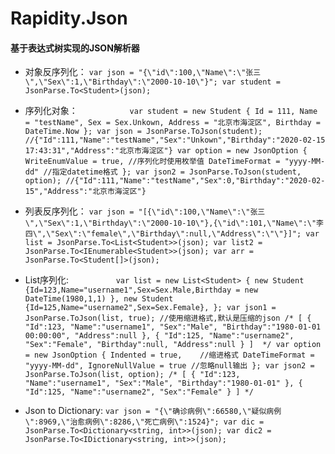 # Rapidity.Json

#### 基于表达式树实现的JSON解析器
- 对象反序列化：
`var json = "{\"id\":100,\"Name\":\"张三\",\"Sex\":1,\"Birthday\":\"2000-10-10\"}";
var student = JsonParse.To<Student>(json);  `

- 序列化对象：
`           var student = new Student
            {
                Id = 111,
                Name = "testName",
                Sex = Sex.Unkown,
                Address = "北京市海淀区",
                Birthday = DateTime.Now
            };
            var json = JsonParse.ToJson(student);
            //{"Id":111,"Name":"testName","Sex":"Unkown","Birthday":"2020-02-15 17:43:31","Address":"北京市海淀区"}
            var option = new JsonOption
            {
                WriteEnumValue = true, //序列化时使用枚举值
                DateTimeFormat = "yyyy-MM-dd" //指定datetime格式
            };
            var json2 = JsonParse.ToJson(student, option);
            //{"Id":111,"Name":"testName","Sex":0,"Birthday":"2020-02-15","Address":"北京市海淀区"}`
 - 列表反序列化：
  `var json = "[{\"id\":100,\"Name\":\"张三\",\"Sex\":1,\"Birthday\":\"2000-10-10\"},{\"id\":101,\"Name\":\"李四\",\"Sex\":\"female\",\"Birthday\":null,\"Address\":\"\"}]";
  var list = JsonParse.To<List<Student>>(json);
  var list2 = JsonParse.To<IEnumerable<Student>>(json);
  var arr = JsonParse.To<Student[]>(json); `
 - List序列化:
 `          var list = new List<Student>
            {
                new Student {Id=123,Name="username1",Sex=Sex.Male,Birthday = new DateTime(1980,1,1) },
                new Student {Id=125,Name="username2",Sex=Sex.Female},
            };
            var json1 = JsonParse.ToJson(list, true); //使用缩进格式,默认是压缩的json
            /*
            [
                {
                    "Id":123,
                    "Name":"username1",
                    "Sex":"Male",
                    "Birthday":"1980-01-01 00:00:00",
                    "Address":null
                },
                {
                    "Id":125,
                    "Name":"username2",
                    "Sex":"Female",
                    "Birthday":null,
                    "Address":null
                }
            ] 
            */
            var option = new JsonOption
            {
                Indented = true,    //缩进格式
                DateTimeFormat = "yyyy-MM-dd",
                IgnoreNullValue = true //忽略null输出
            };
            var json2 = JsonParse.ToJson(list, option);
            /*
               [
                    {
                        "Id":123,
                        "Name":"username1",
                        "Sex":"Male",
                        "Birthday":"1980-01-01"
                    },
                    {
                        "Id":125,
                        "Name":"username2",
                        "Sex":"Female"
                    }
                ]
             */`
 - Json to Dictionary:
 `var json = "{\"确诊病例\":66580,\"疑似病例\":8969,\"治愈病例\":8286,\"死亡病例\":1524}";
 var dic = JsonParse.To<Dictionary<string, int>>(json);
 var dic2 = JsonParse.To<IDictionary<string, int>>(json);`
